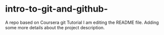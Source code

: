 # intro-to-git-and-github-
A repo based on Coursera git Tutorial
I am editing the README file. Adding some more details about the project description.
